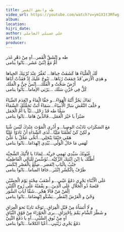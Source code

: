 ```yaml
---
title: طه وانشق القمر
video_url: https://youtube.com/watch?v=ym1X1t3Mfwg
album:
location:
hijri_date:
author: علي عسيلي العاملي
artist:
producer:
---
```


طه و انْشَقَّ الْقَمر...آهٍ مِنْ دَهْرٍ غَدَر \
أُمٌّ مَعْ اِثْنَيْ عَشَر...بَاتُوا يتامى \
 \
لَكَ الْعَلْيَاءُ هَا كَشَفَتْ خِباهَا... تُعَفِّرُ عِنْدَ تُرْبَتِكَ الجباها \
و هَذِي الْأَرَض ُقَدْ جَمَعَتْ رُبَاهَا... تَنُوحُ عَلَيكَ إِذْ فَقَدَّتْ أَبَاهَا \
أَرْضٌ ضَجَّتْ و الْفَلَك...إِنْسٌ جِنٌّ و الْمَلَك \
كُلٌّ فِي حُزْنٍ سَلَك ...يَرْثِي الإماما...بَاتُوا يتامى \
 \
نَعَاكَ يَجُرُّ أَنَّتَهُ الْهَوَاءُ...و جَفَّا الْمَاءُ و انْعَدَمَ الضِّيَاءُ \
و خَلْفَ النَّعْشِ سَارَّ الْأنبيَاءُ...سَمَاءٌ أَنَتَّ تَحَمُّلُكَ السَّمَاءُ \
سَمًّا طه قَدْ رَحْل...تَبَّاً يا أُمَّ الْجَمَل \
صَبْرَاً يا خَيْرَ الْعَمَل...فَالدِّينُ هَامَا...بَاتُوا يتامى \
 \
مَعَ السَكَرَاتِ نَادَيْتَ الوصيا...و أَدْرِي الْمَوْتَ عِنْدكَ لَيْسَ شَّيَا \
و لَكِنْ كَيْ تُعَلِّمُنَا مَلِيَّا...لَدَى الشّدَاةِ أَنْ نَادَوْا عَلِيَّا \
هَمّي حَتْمًا يَنْجَلِي...أَنَخَّى عَجِّلْ يا عَلَّيْ \
لَهَفي مَا حَالُ الْوَلْي...يُبْدِي اِنْهِدَامَا...بَاتُوا يتامى \
 \
عُيُونُكَ سَيِّدِي تَهِمِي جَرِيَّة...لِمَاذَا يا لِأَنَّتِكَ الشَّجِيَّة \
أَظُنُّكَ يا اِبْنَ اِبْنَتِكَ الزَّكِيَّة...تُؤَسِّسُ لِلَيَالِي الْفَاطِمِيَّة \
جَنْبٌ بِالْبَابِ اِنْعَصَر...ضِلْعٌ بِالْعَصْرِ اِنْكَسَر \
طَرْفٌ بِالْكَسْرِ اِنْتَثَر...جَافا المناما...بَاتُوا يتامى \
 \
عَلَى الْأَبْنَاءِ يَجْرِي دَمْعُ عَيْني...و أَصْعَبُ مِحْنَةٍ يَوْمَ الْحِسَّيْنِ \
فَلعنةُ ذُو الْجَلَاَلِ عَلَى الَّذِينَ...و نِقْمَتُهُ عَلَى رُوحِ الْلَتَيْنِ \
اِلْعَنْ مَنّ قَالَا هَجْر...شَقَّا آياتِ السُّوَر \
وَحْيٌ و الْعَرْشُ اِنْفَطَر...يَشْكُو اِنْهِضَامَا...بَاتُوا يتامى \
 \
و لَا أَنَسَاُهُ مِنْ قَبْلِ الْفِرَاقِ...تَوَجَّهَ نَادِبًا نَحوَ الْعِرَاقِ \
و شَطْرَ الشَّامِ يَمَّمَ بِاِحْتِرَاقِ...يرى الْحَوْرَاءَ مِنْ فَوْقِ النِّيَاقِ \
آهٍ مِنْ نُوقِ السَّبْي...آهٍ يا دَمْعَ النَّبِيّ \
دَمْعٌ يَجْرِي زَيْنَبِي...أَعْيَا الكلاما...بَاتُوا يتامى
